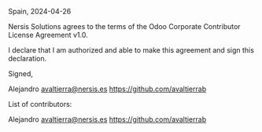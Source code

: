Spain, 2024-04-26

Nersis Solutions agrees to the terms of the Odoo Corporate Contributor License
Agreement v1.0.

I declare that I am authorized and able to make this agreement and sign this
declaration.

Signed,

Alejandro avaltierra@nersis.es https://github.com/avaltierrab

List of contributors:

Alejandro avaltierra@nersis.es https://github.com/avaltierrab